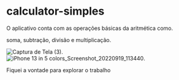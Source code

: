 # calculator-simples

O aplicativo conta com as operações básicas da aritmética como.

soma, subtração, divisão e multiplicação. 

![Captura de Tela (3)](https://user-images.githubusercontent.com/72363971/191101809-19a44875-72dd-43aa-8375-6691b2b9c39c.png). 
![iPhone 13 in 5 colors_Screenshot_20220919_113440](https://user-images.githubusercontent.com/72363971/192601773-36a34469-c8a3-47c4-a739-f64f22a2e84c.png).



Fiquei a vontade para explorar o trabalho
